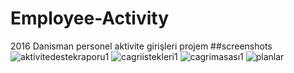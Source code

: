 # Employee-Activity
2016 Danisman personel aktivite girişleri projem 
##screenshots
![aktivitedestekraporu1](https://user-images.githubusercontent.com/12815851/96658903-6783cd80-134e-11eb-85b7-9c85ab2ac7c8.JPG)
![cagriistekleri1](https://user-images.githubusercontent.com/12815851/96658905-681c6400-134e-11eb-8f10-c034fec37ec0.JPG)
![cagrimasası1](https://user-images.githubusercontent.com/12815851/96658907-68b4fa80-134e-11eb-92ac-32ecf6a837dc.JPG)
![planlar](https://user-images.githubusercontent.com/12815851/96658913-694d9100-134e-11eb-8226-5f2056840c1f.JPG)

